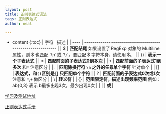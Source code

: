 ```yaml
---
layout: post
title: 正则表达式语法
tags: 正则表达式
author: neal

---
```

* content
{:toc}
| 字符 | 描述                                                         |
| ---- | ------------------------------------------------------------ |
| $    | **匹配结尾** 如果设置了 RegExp 对象的 Multiline 属性，则 $ 也匹配 '\n' 或 '\r'。要匹配 $ 字符本身，请使用 \$。 |
| ()   | **表示一个子表达式**                                         |
| *    | **匹配前面的子表达式0到多次**                                |
| +    | **匹配前面的子表达式1到多次** 和`*` 注意区分                 |
| .    | **匹配除换行符 `\n` 之外的任意单个字符**  针对单个           |
| []   | **表达式，和`()`区别是 [] 只匹配单个字符**                   |
| ?    | **匹配前面的子表达式0次或1次**  注意和 `*`,`+` 做区分        |
| \    | **转义符**                                                   |
| {}   | **范围限定符，描述出现频率范围**  例如：ab{0,3} 表示 b最多出现3次，最少出现0次 |
| \|   | **或**                                                       |



[学习及测试地址](https://regexr.com/)

[正则表达式手册](https://tool.oschina.net/uploads/apidocs/jquery/regexp.html)